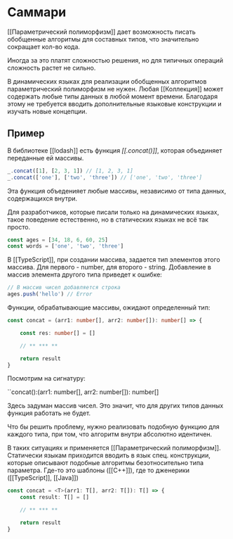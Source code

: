 # Саммари

[[Параметрический полиморфизм]] дает возможность писать обобщенные алгоритмы для составных типов, что значительно сокращает кол-во кода.

Иногда за это платят сложностью решения, но для типичных операций сложность растет не сильно.

В динамических языках для реализации обобщенных алгоритмов параметрический полиморфизм не нужен. Любая [[Коллекция]] может содержать любые типы данных в любой момент времени. Благодаря этому не требуется вводить дополнительные языковые конструкции и изучать новые концепции.

## Пример

В библиотеке [[lodash]] есть функция *[[.concat()]]*, которая объединяет переданные ей массивы.
```js title: js
_.concat([1], [2, 3, 1]) // [1, 2, 3, 1]
_.concat(['one'], ['two', 'three']) // ['one', 'two', 'three']
```
Эта функция объеденияет любые массивы, независимо от типа данных, содержащихся внутри.

Для разработчиков, которые писали только на динамических языках, такое поведение естественно, но в статических языках не всё так просто.
```js
const ages = [34, 18, 6, 60, 25]
const words = ['one', 'two', 'three']
```

В [[TypeScript]], при создании массива, задается тип элементов этого массива. Для первого - number, для второго - string. Добавление в массив элемента другого типа приведет к ошибке:
```js
// В массив чисел добавляется строка
ages.push('hello') // Error
```

Функции, обрабатывающие массивы, ожидают определенный тип:
```ts
const concat = (arr1: number[], arr2: number[]): number[] => {

	const res: number[] = []

	// ** *** **

	return result
}
```
Посмотрим на сигнатуру:

``concat():(arr1: number[], arr2: number[]): number[]

Здесь задуман массив чисел. Это значит, что для других типов данных функция работать не будет.

Что бы решить проблему, нужно реализовать подобную функцию для каждого типа, при том, что алгоритм внутри абсолютно идентичен.

В таких ситуациях и применяется [[Параметрический полиморфизм]].
Статически языкам приходится вводить в язык спец. конструкции, которые описывают подобные алгоритмы безотносительно типа параметра. Где-то это шаблоны ([[C++]]), где то дженерики ([[TypeScript]], [[Java]])
```ts
const concat = <T>(arr1: T[], arr2: T[]): T[] => {
	const result: T[] = []

	// ** *** **

	return result
}
```
